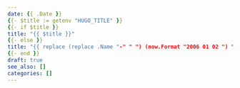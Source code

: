 ```yaml
---
date: {{ .Date }}
{{- $title := getenv "HUGO_TITLE" }}
{{- if $title }}
title: "{{ $title }}"
{{- else }}
title: "{{ replace (replace .Name "-" " ") (now.Format "2006 01 02 ") "" | title }}"
{{- end }}
draft: true
see_also: []
categories: []
---
```


